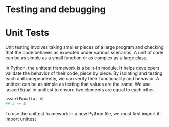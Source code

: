 # Testing and debugging

# Unit Tests

Unit testing involves taking smaller pieces of a large program and checking that the code behaves as expected under various scenarios. A unit of code can be as simple as a small function or as complex as a large class.

In Python, the unittest framework is a built-in module. It helps developers validate the behavior of their code, piece by piece. By isolating and testing each unit independently, we can verify their functionality and behavior.
A unittest can be as simple as testing that values are the same. We use .assertEqual in unittest to ensure two elements are equal to each other.
```python
assertEqual(a, b)
## a == b
```
To use the unittest framework in a new Python file, we must first import it:
import unittest

